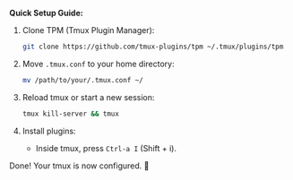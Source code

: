 **Quick Setup Guide:**

1. Clone TPM (Tmux Plugin Manager):
   ```bash
   git clone https://github.com/tmux-plugins/tpm ~/.tmux/plugins/tpm
   ```

2. Move `.tmux.conf` to your home directory:
   ```bash
   mv /path/to/your/.tmux.conf ~/
   ```

3. Reload tmux or start a new session:
   ```bash
   tmux kill-server && tmux
   ```

4. Install plugins:
   - Inside tmux, press `Ctrl-a I` (Shift + i).

Done! Your tmux is now configured. 🚀
